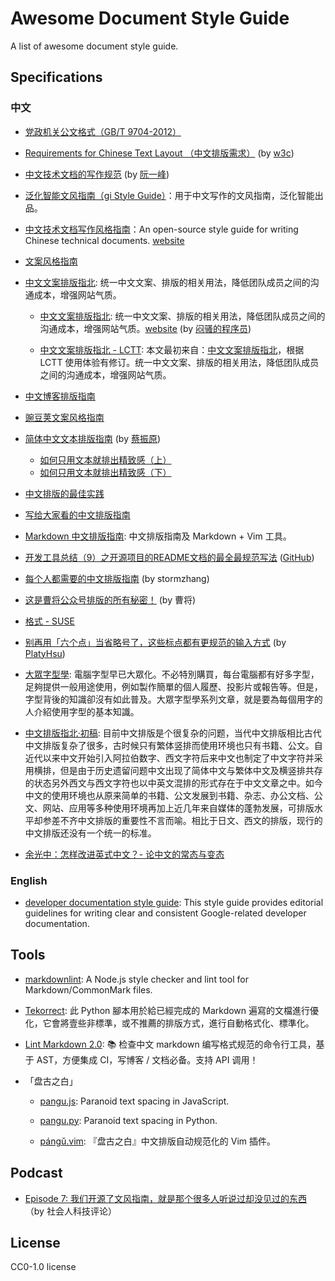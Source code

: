 # Awesome Document Style Guide

A list of awesome document style guide.

## Specifications

### 中文

- [党政机关公文格式（GB/T 9704-2012）](https://openstd.samr.gov.cn/bzgk/gb/newGbInfo?hcno=F3CC9BEF482524C895FDA7A08BB4A70E)

- [Requirements for Chinese Text Layout
（中文排版需求）](https://www.w3.org/TR/clreq/) (by [w3c](https://www.w3.org/))

- [中文技术文档的写作规范](https://github.com/ruanyf/document-style-guide) (by [阮一峰](https://github.com/ruanyf))

- [泛化智能文风指南（gi Style Guide）](https://github.com/generalized-intelligence/gi-Chinese-Style-Guide)：用于中文写作的文风指南，泛化智能出品。

- [中文技术文档写作风格指南](https://github.com/yikeke/zh-style-guide/)：An open-source style guide for writing Chinese technical documents. [website](https://zh-style-guide.readthedocs.io)

- [文案风格指南](https://open.leancloud.cn/copywriting-style-guide/)

- [中文文案排版指北](https://github.com/sparanoid/chinese-copywriting-guidelines): 统一中文文案、排版的相关用法，降低团队成员之间的沟通成本，增强网站气质。

  - [中文文案排版指北](https://github.com/mzlogin/chinese-copywriting-guidelines): 统一中文文案、排版的相关用法，降低团队成员之间的沟通成本，增强网站气质。[website](https://mazhuang.org/wiki/chinese-copywriting-guidelines/) (by [闷骚的程序员](https://mazhuang.org/))

  - [中文文案排版指北 - LCTT](https://lctt.github.io/wiki/tutorials/copywriting.html): 本文最初来自：[中文文案排版指北](https://github.com/sparanoid/chinese-copywriting-guidelines)，根据 LCTT 使用体验有修订。统一中文文案、排版的相关用法，降低团队成员之间的沟通成本，增强网站气质。

- [中文博客排版指南](https://github.com/qianguyihao/document-guide)

- [豌豆荚文案风格指南](https://docs.google.com/document/d/1R8lMCPf6zCD5KEA8ekZ5knK77iw9J-vJ6vEopPemqZM/edit#heading=h.wwm9rx-11m0cb)

- [简体中文文本排版指南](https://zhuanlan.zhihu.com/p/49729668) (by [蔡振原](https://www.zhihu.com/people/cai-zhen-yuan-40))
  - [如何只用文本就排出精致感（上）](https://mp.weixin.qq.com/s/oT00r3EQ83cRvm_FRg94iw)
  - [如何只用文本就排出精致感（下）](https://mp.weixin.qq.com/s/FQuR10YvdmrQQUfBwPj-Zg)

- [中文排版的最佳实践](https://zhuanlan.zhihu.com/p/19891152)

- [写给大家看的中文排版指南](https://zhuanlan.zhihu.com/p/20506092)

- [Markdown 中文排版指南](https://breezetemple.github.io/2019/10/11/chinese-copywriting-guidelines/): 中文排版指南及 Markdown + Vim 工具。

- [开发工具总结（9）之开源项目的README文档的最全最规范写法](https://www.jianshu.com/p/813b70d5b0de) ([GitHub](https://github.com/AweiLoveAndroid/CommonDevKnowledge/blob/master/github_README/README%E6%96%87%E6%A1%A3%E7%9A%84%E8%A7%84%E8%8C%83%E5%86%99%E6%B3%95.md))

- [每个人都需要的中文排版指南](https://mp.weixin.qq.com/s/k5DAmYtMrdSlK1jHsW-hrg) (by  stormzhang)

- [这是曹将公众号排版的所有秘密！](https://mp.weixin.qq.com/s/DEUUcO4FhCiIYmh61wGXnw) (by 曹将)

- [格式 - SUSE](https://zh.opensuse.org/index.php?title=Help:%E6%A0%BC%E5%BC%8F)

- [别再用「六个点」当省略号了，这些标点都有更规范的输入方式](https://sspai.com/post/45516) (by [PlatyHsu](https://sspai.com/u/platyhsu/updates))

- [大眾字型學](https://blog.justfont.com/tag/popular-typography/): 電腦字型早已大眾化。不必特別購買，每台電腦都有好多字型，足夠提供一般用途使用，例如製作簡單的個人履歷、投影片或報告等。但是，字型背後的知識卻沒有如此普及。大眾字型學系列文章，就是要為每個用字的人介紹使用字型的基本知識。

- [中文排版指北·初稿](https://zhuanlan.zhihu.com/p/41877056): 目前中文排版是个很复杂的问题，当代中文排版相比古代中文排版复杂了很多，古时候只有繁体竖排而使用环境也只有书籍、公文。自近代以来中文开始引入阿拉伯数字、西文字符后来中文也制定了中文字符并采用横排，但是由于历史遗留问题中文出现了简体中文与繁体中文及横竖排共存的状态另外西文与西文字符也以中英文混排的形式存在于中文文章之中。如今中文的使用环境也从原来简单的书籍、公文发展到书籍、杂志、办公文档、公文、网站、应用等多种使用环境再加上近几年来自媒体的蓬勃发展，可排版水平却参差不齐中文排版的重要性不言而喻。相比于日文、西文的排版，现行的中文排版还没有一个统一的标准。

- [余光中：怎样改进英式中文？- 论中文的常态与变态](https://open.leancloud.cn/improve-chinese/)

### English

- [developer documentation style guide](https://developers.google.cn/style/): This style guide provides editorial guidelines for writing clear and consistent Google-related developer documentation.

## Tools

- [markdownlint](https://github.com/DavidAnson/markdownlint): A Node.js style checker and lint tool for Markdown/CommonMark files.

- [Tekorrect](https://github.com/n0vad3v/Tekorrect): 此 Python 腳本用於給已經完成的 Markdown 遍寫的文檔進行優化，它會將壹些非標準，或不推薦的排版方式，進行自動格式化、標準化。

- [Lint Markdown 2.0](https://github.com/lint-md/lint-md): 📚 检查中文 markdown 编写格式规范的命令行工具，基于 AST，方便集成 CI，写博客 / 文档必备。支持 API 调用！

- 「盘古之白」
  - [pangu.js](https://github.com/vinta/pangu.js): Paranoid text spacing in JavaScript.

  - [pangu.py](https://github.com/vinta/pangu.py): Paranoid text spacing in Python.

  - [pángǔ.vim](https://github.com/hotoo/pangu.vim): 『盘古之白』中文排版自动规范化的 Vim 插件。

## Podcast

- [Episode 7: 我们开源了文风指南，就是那个很多人听说过却没见过的东西](https://www.listennotes.com/podcasts/%E7%A4%BE%E4%BC%9A%E4%BA%BA%E7%A7%91%E6%8A%80%E8%AF%84%E8%AE%BA/episode-7-XKeEs2icvkg/) （by 社会人科技评论）

## License

CC0-1.0 license
